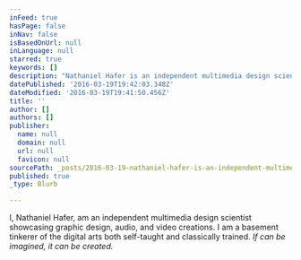 ```yaml
---
inFeed: true
hasPage: false
inNav: false
isBasedOnUrl: null
inLanguage: null
starred: true
keywords: []
description: "Nathaniel Hafer is an independent multimedia design scientist showcasing graphic design, audio, and video creations.\_"
datePublished: '2016-03-19T19:42:03.348Z'
dateModified: '2016-03-19T19:41:50.456Z'
title: ''
author: []
authors: []
publisher:
  name: null
  domain: null
  url: null
  favicon: null
sourcePath: _posts/2016-03-19-nathaniel-hafer-is-an-independent-multimedia-design-scientis.md
published: true
_type: Blurb

---
```

I, Nathaniel Hafer, am an independent multimedia design scientist showcasing graphic design, audio, and video creations. I am a basement tinkerer of the digital arts both self-taught and classically trained. _If can be imagined, it can be created._